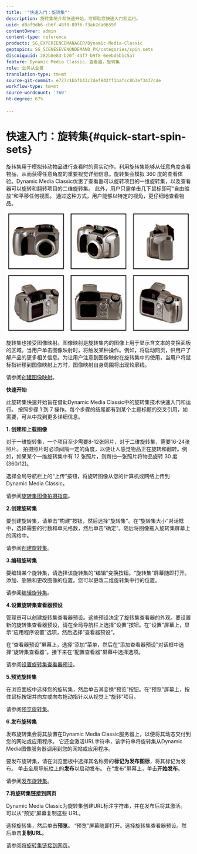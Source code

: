 ```yaml
---
title: '"快速入门：旋转集"'
description: 旋转集简介和快速开始，可帮助您快速入门和运行。
uuid: d0af9db6-cb6f-48f0-89f6-f3ab2da0659f
contentOwner: admin
content-type: reference
products: SG_EXPERIENCEMANAGER/Dynamic-Media-Classic
geptopics: SG_SCENESEVENONDEMAND_PK/categories/spin_sets
discoiquuid: 282b8e83-b20f-43f7-b9f8-6eebd5b1c5a7
feature: Dynamic Media Classic，查看器，旋转集
role: 业务从业者
translation-type: tm+mt
source-git-commit: e727c1b5fb43c7def842ff1bafcc8b3ef3437cde
workflow-type: tm+mt
source-wordcount: '760'
ht-degree: 67%

---
```



# 快速入门：旋转集{#quick-start-spin-sets}

旋转集用于模拟转动物品进行查看时的真实动作。利用旋转集能够从任意角度查看物品，从而获得任意角度的重要视觉详细信息。旋转集会模拟 360 度的查看体验。Dynamic Media Classic优惠了查看器可以旋转项目的一维旋转集，以及查看器可以旋转和翻转项目的二维旋转集。 此外，用户只需单击几下鼠标即可“自由缩放”和平移任何视图。 通过这种方式，用户能够以特定的视角，更仔细地查看物品。

![旋转集的图像。](/help/assets/spin_set.png)

旋转集也接受图像映射。图像映射是旋转集内的图像上用于显示含文本的变换面板的区域。当用户单击图像映射时，将触发某种操作。例如，将启动网页，供用户了解产品的更多相关信息。为让用户注意到图像映射在旋转集中的使用，当用户将鼠标指针移到图像映射上方时，图像映射自身周围将出现轮廓线。

请参阅[创建图像映射](creating-image-maps.md)。

**快速开始**

此旋转集快速开始旨在借助Dynamic Media Classic中的旋转集技术快速入门和运行。 按照步骤 1 到 7 操作。每个步骤的结尾都有到某个主题标题的交叉引用，如需要，可从中找到更多详细信息。

**1. 创建和上载图像**

对于一维旋转集，一个项目至少需要8-12张照片，对于二维旋转集，需要16-24张照片。 拍摄照片时必须间隔一定的角度，以便让人感觉物品正在旋转和翻转。例如，如果某个一维旋转集中有 12 张照片，则每拍一张照片将物品旋转 30 度 (360/12)。

选择全局导航栏上的“上传”按钮，将旋转图像从您的计算机或网络上传到Dynamic Media Classic。

请参阅[旋转集图像拍摄指南](creating-spin-set.md#guidelines-for-shooting-spin-set-images)。

**2.创建旋转集**

要创建旋转集，请单击“构建”按钮，然后选择“旋转集”。在“旋转集大小”对话框中，选择需要的行数和单元格数，然后单击“确定”。随后将图像拖入旋转集屏幕上的网格中。

请参阅[创建旋转集](creating-spin-set.md#creating-a-spin-set)。

<!-- 

Comment Type: remark
Last Modified By: unknown unknown 
Last Modified Date: 

<p>See <a href="#UnresolvedLink-sc7_spinsets_sp.xml#WS98ca2e6790647c06-245331fc135ab744793-8000">Including Image Maps in Spin Sets</a> to add clickable, hotspot regions, known as Image Maps, to images in a Spin Set. </p>

 -->

<!-- 

Comment Type: remark
Last Modified By: unknown unknown 
Last Modified Date: 

<p>See also <a href="#UnresolvedLink-sc7_spinsets_sp.xml#WS98ca2e6790647c06229f600f135ab7cc461-8000">Managing InfoPanel content</a>.</p>

 -->

**3.编辑旋转集**

要编辑某个旋转集，请选择该旋转集的“编辑”变换按钮。“旋转集”屏幕随即打开。添加、删除和更改图像的位置。您可以更改二维旋转集中行的位置。

请参阅[编辑旋转集](creating-spin-set.md#editing-a-spin-set)。

**4.设置旋转集查看器预设**

管理员可以创建旋转集查看器预设。这些预设决定了旋转集查看器的外观。要设置新的旋转集查看器预设，请在全局导航栏上选择“设置”按钮。在“设置”屏幕上，显示“应用程序设置”选项，然后选择“查看器预设”。

在“查看器预设”屏幕上，选择“添加”菜单，然后在“添加查看器预设”对话框中选择“旋转集查看器”。接下来在“配置查看器”屏幕中选择选项。

请参阅[设置旋转集查看器预设](setting-spin-set-viewer-presets.md#setting-up-spin-set-viewer-presets)。

**5.预览旋转集**

在浏览面板中选择您的旋转集，然后单击其变换“预览”按钮。在“预览”屏幕上，按住鼠标按钮并向左或向右拖动指针以从视觉上“旋转”项目。

请参阅[预览旋转集](previewing-spin-set.md#previewing-a-spin-set)。

**6.发布旋转集**

发布旋转集会将其放置在Dynamic Media Classic服务器上，以便将其动态交付到您的网站或应用程序。 它还会激活URL字符串，该字符串将旋转集从Dynamic Media图像服务器调用到您的网站或应用程序。

要发布旋转集，请在浏览面板中选择其名称旁的&#x200B;**标记为发布图标**，将其标记为发布。 单击全局导航栏上的&#x200B;**发布**&#x200B;以启动发布。 在“发布”屏幕上，单击&#x200B;**开始发布**。

请参阅[发布旋转集](publishing-spin-set.md#publishing-a-spin-set)。

**7.将旋转集链接到网页**

Dynamic Media Classic为旋转集创建URL标注字符串，并在发布后将其激活。 可以从“预览”屏幕复制这些 URL。

选择旋转集，然后单击&#x200B;**预览**。 “预览”屏幕随即打开。选择旋转集查看器预设。然后单击&#x200B;**复制URL**。

请参阅[将旋转集链接到网页](linking-spin-set-web-page.md#linking-a-spin-set-to-a-web-page)。
